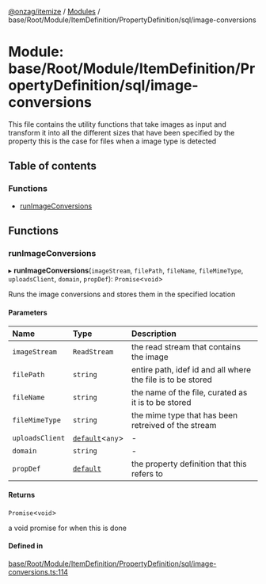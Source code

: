 [@onzag/itemize](../README.md) / [Modules](../modules.md) / base/Root/Module/ItemDefinition/PropertyDefinition/sql/image-conversions

# Module: base/Root/Module/ItemDefinition/PropertyDefinition/sql/image-conversions

This file contains the utility functions that take images as input and
transform it into all the different sizes that have been specified by the property
this is the case for files when a image type is detected

## Table of contents

### Functions

- [runImageConversions](base_Root_Module_ItemDefinition_PropertyDefinition_sql_image_conversions.md#runimageconversions)

## Functions

### runImageConversions

▸ **runImageConversions**(`imageStream`, `filePath`, `fileName`, `fileMimeType`, `uploadsClient`, `domain`, `propDef`): `Promise`\<`void`\>

Runs the image conversions and stores them in the specified location

#### Parameters

| Name | Type | Description |
| :------ | :------ | :------ |
| `imageStream` | `ReadStream` | the read stream that contains the image |
| `filePath` | `string` | entire path, idef id and all where the file is to be stored |
| `fileName` | `string` | the name of the file, curated as it is to be stored |
| `fileMimeType` | `string` | the mime type that has been retreived of the stream |
| `uploadsClient` | [`default`](../classes/server_services_base_StorageProvider.default.md)\<`any`\> | - |
| `domain` | `string` | - |
| `propDef` | [`default`](../classes/base_Root_Module_ItemDefinition_PropertyDefinition.default.md) | the property definition that this refers to |

#### Returns

`Promise`\<`void`\>

a void promise for when this is done

#### Defined in

[base/Root/Module/ItemDefinition/PropertyDefinition/sql/image-conversions.ts:114](https://github.com/onzag/itemize/blob/59702dd5/base/Root/Module/ItemDefinition/PropertyDefinition/sql/image-conversions.ts#L114)
